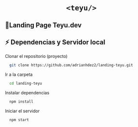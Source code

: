 <div align="center">

# `<teyu/>`

</div>

## 📌Landing Page Teyu.dev


## ⚡️ Dependencias y Servidor local

Clonar el repositorio (proyecto)

```bash
  git clone https://github.com/adrianhdez2/landing-teyu.git
```

Ir a la carpeta

```bash
  cd landing-teyu
```

Instalar dependencias

```bash
  npm install
```

Iniciar el servidor

```bash
  npm start
```